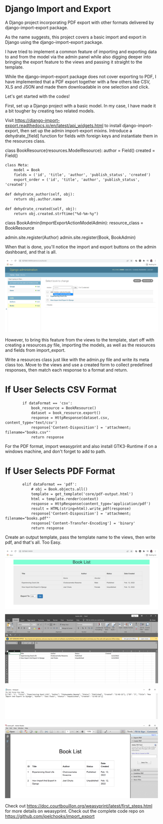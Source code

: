 # Django Import and Export
A Django project incorporating PDF export with other formats delivered by django-import-export package.

As the name suggests, this project covers a basic import and export in Django using the django-import-export package.

I have tried to implement a common feature of importing and exporting data to and from the model via the admin panel while also digging deeper into bringing the export feature to the views and passing it straight to the template.

While the django-import-export package does not cover exporting to PDF, I have implemented that a PDF export together with a few others like CSV, XLS and JSON and made them downloadable in one selection and click.

Let's get started with the codes!

First, set up a Django project with a basic model. In my case, I have made it a bit tougher by creating two related models.

Visit https://django-import-export.readthedocs.io/en/latest/api_widgets.html to install django-import-export, then set up the admin import-export mixins.
Introduce a dehydrate_[field] function for fields with foreign keys and instantiate them in the resources class.

class BookResource(resources.ModelResource):
    author = Field()
    created = Field()
    
    class Meta:
        model = Book
        fields = ('id', 'title', 'author', 'publish_status', 'created')
        export_order = ('id', 'title', 'author', 'publish_status', 'created')

    def dehydrate_author(self, obj):
        return obj.author.name
        
    def dehydrate_created(self, obj):
        return obj.created.strftime("%d-%m-%y")
        

class BookAdmin(ImportExportActionModelAdmin):
    resource_class = BookResource

admin.site.register(Author)
admin.site.register(Book, BookAdmin)

When that is done, you'll notice the import and export buttons on the admin dashboard, and that is all.

![](screenshots/screenshot62.png)

However, to bring this feature from the views to the template, start off with creating a resources.py file, importing the models, as well as the resources and fields from import_export.

Write a resources class just like with the admin.py file and write its meta class too.
Move to the views and use a created form to collect predefined responses, then match each response to a format and return.

# If User Selects CSV Format
            if dataFormat == 'csv':
                book_resource = BookResource()
                dataset = book_resource.export()
                response = HttpResponse(dataset.csv, content_type='text/csv')
                response['Content-Disposition'] = 'attachment; filename="books.csv"'
                return response



For the PDF format, import weasyprint and also install GTK3-Runtime if on a windows machine, and don't forget to add to path.


 # If User Selects PDF Format   
            elif dataFormat == 'pdf':
                # obj = Book.objects.all()
                template = get_template('core/pdf-output.html')
                html = template.render(context)
                response = HttpResponse(content_type='application/pdf')
                result = HTML(string=html).write_pdf(response)
                response['Content-Disposition'] = 'attachment; filename="books.pdf"'
                response['Content-Transfer-Encoding'] = 'binary'
                return response


Create an output template, pass the template name to the views, then write pdf, and that's all. Too Easy.  

![](screenshots/screenshot63.png)

![](screenshots/screenshot57.png)

![](screenshots/screenshot58.png)

![](screenshots/screenshot60.png)


Check out https://doc.courtbouillon.org/weasyprint/latest/first_steps.html for more details on weasyprint.
Check out the complete code repo on https://github.com/joelchooks/import_export


